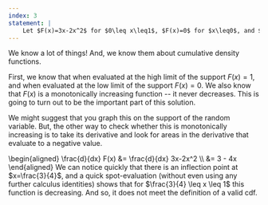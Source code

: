 ```yaml
---
index: 3
statement: |
    Let $F(x)=3x-2x^2$ for $0\leq x\leq1$, $F(x)=0$ for $x\leq0$, and $F(x)=1$ for $x\geq1$. Is $F$ a valid cumulative distribution function? If so, find its density function.
---
```

We know a lot of things! And, we know them about cumulative density functions. 

First, we know that when evaluated at the high limit of the support $F(x) = 1$, and when evaluated at the low limit of the support $F(x) = 0$. We also know that $F(x)$ is a monotonically increasing function -- it never decreases. This is going to turn out to be the important part of this solution. 

We might suggest that you graph this on the support of the random variable. But, the other way to check whether this is monotonically increasing is to take its derivative and look for areas in the derivative that evaluate to a negative value. 


\begin{aligned}
  \frac{d}{dx} F(x) &= \frac{d}{dx} 3x-2x^2 \\\\ 
	  &= 3 - 4x
\end{aligned}
We can notice quickly that there is an inflection point at $x=\frac{3}{4}$, and a quick spot-evaluation (without even using any further calculus identities) shows that for $\frac{3}{4} \leq x \leq 1$ this function is decreasing. And so, it does not meet the definition of a valid cdf. 